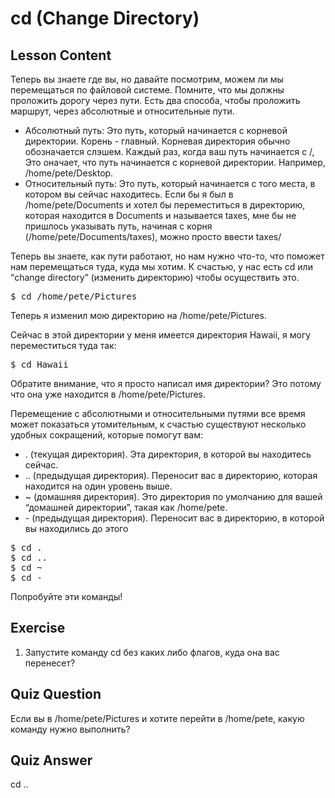 # cd (Change Directory)

## Lesson Content

Теперь вы знаете где вы, но давайте посмотрим, можем ли мы перемещаться по файловой системе. Помните, что мы должны проложить дорогу через пути. Есть два способа, чтобы проложить маршрут, через абсолютные и относительные пути.

<ul>
<li>Абсолютный путь: Это путь, который начинается с корневой директории. Корень - главный. Корневая директория обычно обозначается слэшем. Каждый раз, когда ваш путь начинается с  /, Это оначает, что путь начинается с корневой директории. Например, /home/pete/Desktop.</li>

<li>Относительный путь: Это путь, который начинается с того места, в котором вы сейчас находитесь. Если бы я был в /home/pete/Documents и хотел бы переместиться в директорию, которая находится в Documents и называется taxes, мне бы не пришлось указывать путь, начиная с корня (/home/pete/Documents/taxes), можно просто ввести taxes/</li>
</ul>

Теперь вы знаете, как пути работают, но нам нужно что-то, что поможет нам перемещаться туда, куда мы хотим. К счастью, у нас есть cd или “change directory” (изменить директорию) чтобы осуществить это.

<pre>$ cd /home/pete/Pictures</pre> 

Теперь я изменил мою директорию на /home/pete/Pictures.

Сейчас в этой директории у меня имеется директория Hawaii, я могу переместиться туда так:

<pre>$ cd Hawaii</pre>

Обратите внимание, что я просто написал имя директории? Это потому что она уже находится в /home/pete/Pictures.

Перемещение с абсолютными и относительными путями все время может показаться утомительным, к счастью существуют несколько удобных сокращений, которые помогут вам:

<ul>
<li>. (текущая директория). Эта директория, в которой вы находитесь сейчас.</li>
<li>.. (предыдущая директория). Переносит вас в директорию, которая находится на один уровень выше.</li>
<li>~ (домашняя директория). Это директория по умолчанию для вашей “домашней директории”, такая как /home/pete.</li>
<li>- (предыдущая директория). Переносит вас в директорию, в которой вы находились до этого</li>
</ul>

<pre>$ cd .
$ cd ..
$ cd ~
$ cd -
</pre>
Попробуйте эти команды!

## Exercise

<ol>
<li>Запустите команду cd без каких либо флагов, куда она вас перенесет?</li>
</ol>

## Quiz Question

Если вы в /home/pete/Pictures и хотите перейти в /home/pete, какую команду нужно выполнить?

## Quiz Answer

cd ..
